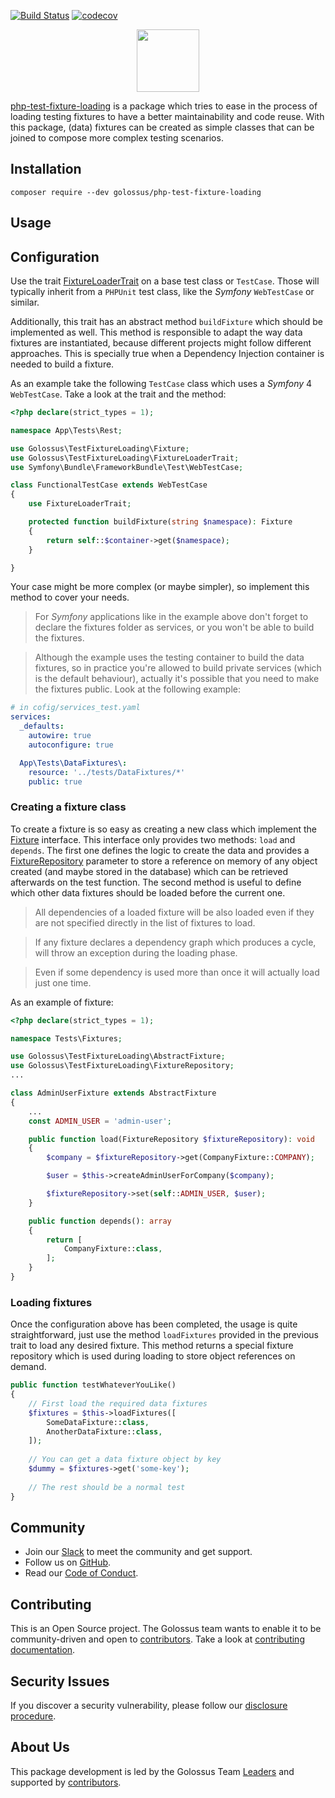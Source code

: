 [![Build Status](https://travis-ci.com/golossus/php-test-fixture-loading.svg?branch=main)](https://travis-ci.com/golossus/php-test-fixture-loading)
[![codecov](https://codecov.io/gh/golossus/php-test-fixture-loading/branch/main/graph/badge.svg?token=8VWM3FM5SU)](https://codecov.io/gh/golossus/php-test-fixture-loading)

<p align="center">
    <a href="https://www.golossus.com" target="_blank">
        <img height="100" src="https://avatars2.githubusercontent.com/u/58183018">
    </a>
</p>

[php-test-fixture-loading][1] is a package which tries to ease in the process of loading testing fixtures to have a
better maintainability and code reuse. With this package, (data) fixtures can be created as simple classes that can be
joined to compose more complex testing scenarios.

Installation
------------

```shell
composer require --dev golossus/php-test-fixture-loading 
```

Usage
-----

## Configuration

Use the trait [FixtureLoaderTrait][2] on a base test class or `TestCase`. Those will typically inherit from a `PHPUnit`
test class, like the _Symfony_ `WebTestCase` or similar.

Additionally, this trait has an abstract method `buildFixture` which should be implemented as well. This method is
responsible to adapt the way data fixtures are instantiated, because different projects might follow different
approaches. This is specially true when a Dependency Injection container is needed to build a fixture.

As an example take the following `TestCase` class which uses a _Symfony_ 4 `WebTestCase`. Take a look at the trait and
the method:

```php
<?php declare(strict_types = 1);

namespace App\Tests\Rest;

use Golossus\TestFixtureLoading\Fixture;
use Golossus\TestFixtureLoading\FixtureLoaderTrait;
use Symfony\Bundle\FrameworkBundle\Test\WebTestCase;

class FunctionalTestCase extends WebTestCase
{
    use FixtureLoaderTrait;

    protected function buildFixture(string $namespace): Fixture
    {
        return self::$container->get($namespace);
    }

}
```

Your case might be more complex (or maybe simpler), so implement this method to cover your needs.

> For _Symfony_ applications like in the example above don't forget to declare the fixtures folder as services, or
> you won't be able to build the fixtures.

> Although the example uses the testing container to build the data fixtures, so in practice you're allowed to build
> private services (which is the default behaviour), actually it's possible that you need to make the fixtures public.
> Look at the following example:

```yaml
# in cofig/services_test.yaml 
services:
  _defaults:
    autowire: true
    autoconfigure: true

  App\Tests\DataFixtures\:
    resource: '../tests/DataFixtures/*'
    public: true
```

### Creating a fixture class

To create a fixture is so easy as creating a new class which implement the [Fixture][3] interface. This interface only
provides two methods: `load` and `depends`. The first one defines the logic to create the data and provides
a [FixtureRepository][4] parameter to store a reference on memory of any object created (and maybe stored in the
database) which can be retrieved afterwards on the test function. The second method is useful to define which other data
fixtures should be loaded before the current one.

> All dependencies of a loaded fixture will be also loaded even if they are not specified directly in the list of
> fixtures to load.

> If any fixture declares a dependency graph which produces a cycle, will throw an exception during the loading phase.

> Even if some dependency is used more than once it will actually load just one time.

As an example of fixture:

```php
<?php declare(strict_types = 1);

namespace Tests\Fixtures;

use Golossus\TestFixtureLoading\AbstractFixture;
use Golossus\TestFixtureLoading\FixtureRepository;
...

class AdminUserFixture extends AbstractFixture
{
    ...
    const ADMIN_USER = 'admin-user';

    public function load(FixtureRepository $fixtureRepository): void
    {
        $company = $fixtureRepository->get(CompanyFixture::COMPANY);

        $user = $this->createAdminUserForCompany($company);

        $fixtureRepository->set(self::ADMIN_USER, $user);
    }

    public function depends(): array
    {
        return [
            CompanyFixture::class,
        ];
    }
}
```

### Loading fixtures

Once the configuration above has been completed, the usage is quite straightforward, just use the method `loadFixtures`
provided in the previous trait to load any desired fixture. This method returns a special fixture repository which is
used during loading to store object references on demand.

```php
public function testWhateverYouLike()
{
    // First load the required data fixtures
    $fixtures = $this->loadFixtures([
        SomeDataFixture::class,
        AnotherDataFixture::class,
    ]);
    
    // You can get a data fixture object by key
    $dummy = $fixtures->get('some-key'); 
    
    // The rest should be a normal test
}
```

Community
---------

* Join our [Slack][5] to meet the community and get support.
* Follow us on [GitHub][6].
* Read our [Code of Conduct][7].

Contributing
------------

This is an Open Source project. The Golossus team wants to enable it to be community-driven and open
to [contributors][8]. Take a look at [contributing documentation][9].

Security Issues
---------------

If you discover a security vulnerability, please follow our [disclosure procedure][10].

About Us
--------

This package development is led by the Golossus Team [Leaders][11] and supported by [contributors][8].

[1]: https://github.com/golossus/php-lazy-proxy-loading

[2]: ./lib/FixtureLoaderTrait.php

[3]: ./lib/Fixture.php

[4]: ./lib/FixtureRepository.php

[5]: https://join.slack.com/t/golossus/shared_invite/zt-db4brnes-M8q1Lw2ouFT5X~gQg69NQQ

[6]: https://github.com/golossus

[7]: ./CODE_OF_CONDUCT.md

[8]: ./CONTRIBUTORS.md

[9]: ./CONTRIBUTING.md

[10]: ./CONTRIBUTING.md#reporting-a-security-issue

[11]: ./CONTRIBUTING.md#leaders
